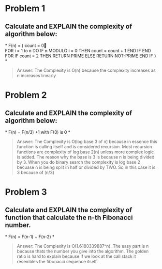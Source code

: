# Problem 1
## Calculate and EXPLAIN the complexity of algorithm below:

\* 
F(n) = { 
count = 0      
FOR i = 1 to n DO
IF n MODULO i = 0 THEN
count = count + 1
END IF
END FOR
IF count = 2 THEN
RETURN PRIME
ELSE
RETURN NOT-PRIME
END IF
} 
\*

> Answer: The Complexity is O(n) because the complexity increases as n increases linearly

# Problem 2
## Calculate and EXPLAIN the complexity of algorithm below:

\* 
F(n) = F(n/3) +1
  with F(0) is 0
\*

> Answer: The Complexity is O(log base 3 of n) because in essence this function is calling itself and is considered recursion. Most recursion functions are complexity of log base 2(n) unless more complex logic is added. The reason why the base is 3 is because n is being divided by 3. When you do binary search the complexity is log base 2 becuase n is being split in half or divided by TWO. So in this case it is 3 because of (n/3)

# Problem 3
## Calculate and EXPLAIN the complexity of function that calculate the n-th  Fibonacci number.
\*
F(n) = F(n-1) + F(n-2)
\*

> Answer: The Complexity is O(1.6180339887^n). The easy part is n because thats the number you give into the algorithm. The golden ratio is hard to explain because if we look at the call stack it resembles the fibonacci sequence itself. 

